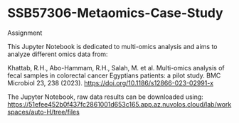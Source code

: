 # SSB57306-Metaomics-Case-Study
Assignment

This Jupyter Notebook is dedicated to multi-omics analysis and aims to analyze different omics data from: 

Khattab, R.H., Abo-Hammam, R.H., Salah, M. et al. Multi-omics analysis of fecal samples in colorectal cancer Egyptians patients: a pilot study. BMC Microbiol 23, 238 (2023). 
https://doi.org/10.1186/s12866-023-02991-x


The Jupyter Notebook, raw data results can be downloaded using:
https://51efee452b0f437fc2861001d653c165.app.az.nuvolos.cloud/lab/workspaces/auto-H/tree/files
